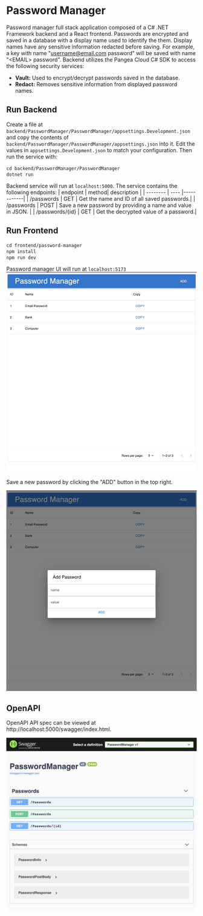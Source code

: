 # Password Manager

Password manager full stack application composed of a C# .NET Framework backend and a React frontend.
Passwords are encrypted and saved in a database with a display name used to
identify the them. Display names have any sensitive information redacted before saving.
For example, a key with name "username@email.com password" will be saved with name
"&lt;EMAIL> password".
Backend utilizes the Pangea Cloud C# SDK to access
the following security services:

- <b>Vault:</b> Used to encrypt/decrypt passwords saved in the database.
- <b>Redact:</b> Removes sensitive information from displayed password names.

## Run Backend

Create a file at `backend/PasswordManager/PasswordManager/appsettings.Development.json`
and copy the contents of `backend/PasswordManager/PasswordManager/appsettings.json`
into it. Edit the values in `appsettings.Development.json` to match your configuration.
Then run the service with:

```
cd backend/PasswordManager/PasswordManager
dotnet run
```

Backend service will run at `localhost:5000`.
The service contains the following endpoints:
| endpoint | method| description |
| -------- | ---- |------------|
| /passwords | GET | Get the name and ID of all saved passwords.|
| /passwords | POST | Save a new password by providing a name and value in JSON. |
| /passwords/{id} | GET | Get the decrypted value of a password.|

## Run Frontend

```
cd frontend/password-manager
npm install
npm run dev
```

Password manager UI will run at `localhost:5173`
![password manager](/assets/password-manager.png)

Save a new password by clicking the "ADD" button in the top right.

![password manager](/assets/new-password.png)

## OpenAPI

OpenAPI API spec can be viewed at http://localhost:5000/swagger/index.html.

![openapi](/assets/openapi.png)
